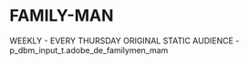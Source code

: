 # FAMILY-MAN
WEEKLY - EVERY THURSDAY 
ORIGINAL STATIC AUDIENCE - p_dbm_input_t.adobe_de_familymen_mam 
